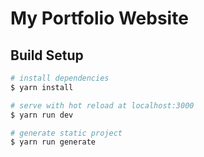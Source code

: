 # My Portfolio Website

## Build Setup

``` bash
# install dependencies
$ yarn install

# serve with hot reload at localhost:3000
$ yarn run dev

# generate static project
$ yarn run generate
```

